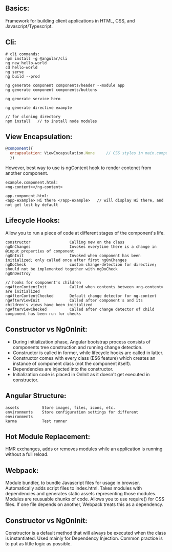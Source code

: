 ## Basics:
Framework for building client applications in HTML, CSS, and Javascript/Typescript.

## Cli:
```
# cli commands:
npm install -g @angular/cli
ng new hello-world
cd hello-world
ng serve
ng build --prod

ng generate component components/header --module app
ng generate component components/buttons

ng generate service hero

ng generate directive example

// for cloning directory
npm install   // to install node modules

```

## View Encapsulation:
```javascript
@component({
  encapsulation: ViewEncapsulation.None     // CSS styles in main.component is applied
  })
```

However, best way to use is ngContent hook to render contenet from another component.
```
example.component.html:
<ng-content></ng-content>

app.component.html:
<app-example> Hi there </app-example>   // will display Hi there, and not get lost by default
```
## Lifecycle Hooks:
Allow you to run a piece of code at different stages of the component's life.
```
constructor                 Calling new on the class
ngOnChanges                 Invokes everytime there is a change in @input properties of component
ngOnInit                    Invoked when component has been initialized; only called once after first ngOnChanges
ngDoCheck                   custom change-detection for directive; should not be implemented together with ngDoCheck
ngOnDestroy

// hooks for component's children
ngAfterContentInit          Called when contents between <ng-content> are initialized
ngAfterContentChecked       Default change detector for ng-content
ngAfterViewInit             Called after component's and its children's views have been initialized
ngAfterViewChecked          Called after change detector of child component has been run for checks
```
## Constructor vs NgOnInit:
- During initialization phase, Angular bootstrap process consists of components tree construction and running change detection.
- Constructor is called in former, while lifecycle hooks are called in latter.
- Constructor comes with every class (ES6 feature) which creates an instance of component class (not the component itself).
- Dependencies are injected into the constructor.
- Initialization code is placed in OnInit as it doesn't get executed in constructor.



## Angular Structure:
```
assets          Store images, files, icons, etc.
environments    Store configuration settings for different environments
karma           Test runner
```



## Hot Module Replacement:
HMR exchanges, adds or removes modules while an application is running without a full reload. 

## Webpack:
Module bundler, to bundle Javascript files for usage in browser. Automatically adds script files to index.html. Takes modules with dependencies and generates static assets representing those modules. Modules are reusuable chunks of code. Allows you to use require() for CSS files. If one file depends on another, Webpack treats this as a dependency.

## Constructor vs NgOnInit:
Constructor is a default method that will always be executed when the class is instantiated. Used mainly for Dependency Injection. Common practice is to put as little logic as possible.
